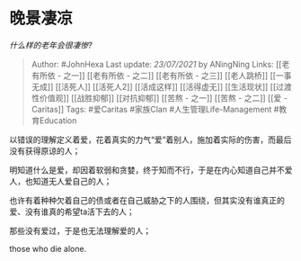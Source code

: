 # 晚景凄凉
*什么样的老年会很凄惨?*

> Author: #JohnHexa
Last update: *23/07/2021* by ANingNing
Links: [[老有所依 - 之一]] [[老有所依 - 之二]] [[老有所依 - 之三]] [[老人跳桥]] [[一事无成]] [[活死人]] [[活死人2]] [[活成这样]] [[活得虚无]] [[生活现状]] [[过渡性价值观]] [[战胜抑郁]] [[对抗抑郁]] [[苦熬 - 之一]] [[苦熬 - 之二]] [[爱 - Caritas]]
Tags:  #爱Caritas #家族Clan #人生管理Life-Management #教育Education 



以错误的理解定义着爱，花着真实的力气“爱”着别人，施加着实际的伤害，而最后没有获得原谅的人；

明知道什么是爱，却因着软弱和贪婪，终于知而不行，于是在内心知道自己并不爱人，也知道无人爱自己的人；

也许有着种种欠着自己的债或者在自己威胁之下的人围绕，但其实没有谁真正的爱、没有谁真的希望ta活下去的人；

那些没有爱过，于是也无法理解爱的人；

those who die alone.



